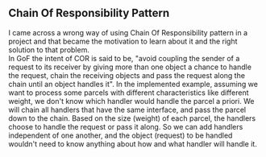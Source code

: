 ## Chain Of Responsibility Pattern
I came across a wrong way of using Chain Of Responsibility pattern in a project and that became the motivation to learn about it and the right solution to that problem.    
In GoF the intent of COR is said to be, "avoid coupling the sender of a request to its receiver by giving more than one object a chance to handle the request, chain the receiving objects and pass the request along the chain until an object handles it".
In the implemented example, assuming we want to process some parcels with different characteristics like different weight, we don't know which handler would handle the parcel a priori. We will chain all handlers that have the same interface, and pass the parcel down to the chain. Based on the size (weight) of each parcel, the handlers choose to handle the request or pass it along. So we can add handlers independent of one another, and the object (request) to be handled wouldn't need to know anything about how and what handler will handle it.
